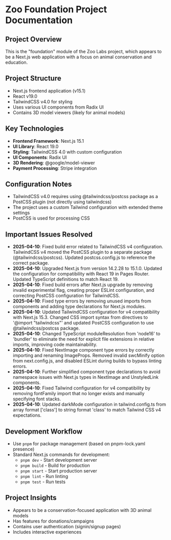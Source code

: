 # Zoo Foundation Project Documentation

## Project Overview
This is the "foundation" module of the Zoo Labs project, which appears to be a Next.js web application with a focus on animal conservation and education.

## Project Structure
- Next.js frontend application (v15.1)
- React v19.0
- TailwindCSS v4.0 for styling
- Uses various UI components from Radix UI
- Contains 3D model viewers (likely for animal models)

## Key Technologies
- **Frontend Framework**: Next.js 15.1
- **UI Library**: React 19.0
- **Styling**: TailwindCSS 4.0 with custom configuration
- **UI Components**: Radix UI
- **3D Rendering**: @google/model-viewer
- **Payment Processing**: Stripe integration

## Configuration Notes
- TailwindCSS v4.0 requires using @tailwindcss/postcss package as a PostCSS plugin (not directly using tailwindcss)
- The project uses a custom Tailwind configuration with extended theme settings
- PostCSS is used for processing CSS

## Important Issues Resolved
- **2025-04-10**: Fixed build error related to TailwindCSS v4 configuration. TailwindCSS v4 moved the PostCSS plugin to a separate package (@tailwindcss/postcss). Updated postcss.config.js to reference the correct package.
- **2025-04-10**: Upgraded Next.js from version 14.2.28 to 15.1.0. Updated the configuration for compatibility with React 19 in Pages Router. Updated TypeScript definitions to match React 19.
- **2025-04-10**: Fixed build errors after Next.js upgrade by removing invalid experimental flag, creating proper ESLint configuration, and correcting PostCSS configuration for TailwindCSS.
- **2025-04-10**: Fixed type errors by removing unused imports from components and adding type declarations for Next.js modules.
- **2025-04-10**: Updated TailwindCSS configuration for v4 compatibility with Next.js 15.3. Changed CSS import syntax from directives to '@import "tailwindcss"' and updated PostCSS configuration to use @tailwindcss/postcss package.
- **2025-04-10**: Changed TypeScript moduleResolution from 'node16' to 'bundler' to eliminate the need for explicit file extensions in relative imports, improving code maintainability.
- **2025-04-10**: Fixed NextImage component type errors by correctly importing and renaming ImageProps. Removed invalid swcMinify option from next.config.js, and disabled ESLint during builds to bypass linting errors.
- **2025-04-10**: Further simplified component type declarations to avoid namespace issues with Next.js types in NextImage and UnstyledLink components.
- **2025-04-10**: Fixed Tailwind configuration for v4 compatibility by removing fontFamily import that no longer exists and manually specifying font stacks.
- **2025-04-10**: Updated darkMode configuration in tailwind.config.ts from array format ['class'] to string format 'class' to match Tailwind CSS v4 expectations.

## Development Workflow
- Use `pnpm` for package management (based on pnpm-lock.yaml presence)
- Standard Next.js commands for development:
  - `pnpm dev` - Start development server
  - `pnpm build` - Build for production
  - `pnpm start` - Start production server
  - `pnpm lint` - Run linting
  - `pnpm test` - Run tests

## Project Insights
- Appears to be a conservation-focused application with 3D animal models
- Has features for donations/campaigns
- Contains user authentication (signin/signup pages)
- Includes interactive experiences
